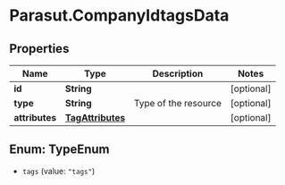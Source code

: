 # Parasut.CompanyIdtagsData

## Properties
Name | Type | Description | Notes
------------ | ------------- | ------------- | -------------
**id** | **String** |  | [optional] 
**type** | **String** | Type of the resource | [optional] 
**attributes** | [**TagAttributes**](TagAttributes.md) |  | [optional] 


<a name="TypeEnum"></a>
## Enum: TypeEnum


* `tags` (value: `"tags"`)




